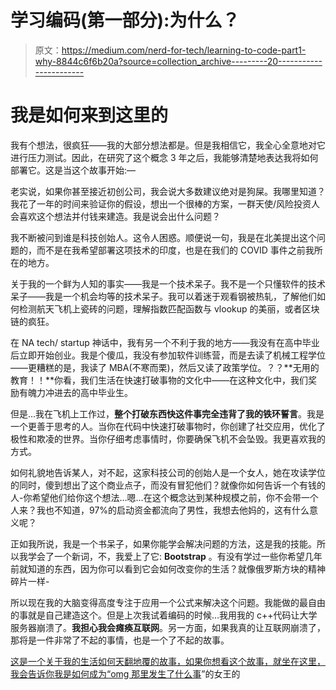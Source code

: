 # 学习编码(第一部分):为什么？

> 原文：<https://medium.com/nerd-for-tech/learning-to-code-part1-why-8844c6f6b20a?source=collection_archive---------20----------------------->

# 我是如何来到这里的

我有个想法，很疯狂——我的大部分想法都是。但是我相信它，我全心全意地对它进行压力测试。因此，在研究了这个概念 3 年之后，我能够清楚地表达我将如何部署它。这是当这个故事开始:—

老实说，如果你甚至接近初创公司，我会说大多数建议绝对是狗屎。我哪里知道？我花了一年的时间来验证你的假设，想出一个很棒的方案，一群天使/风险投资人会喜欢这个想法并付钱来建造。我是说会出什么问题？

我不断被问到谁是科技创始人。这令人困惑。顺便说一句，我是在北美提出这个问题的，而不是在我希望部署这项技术的印度，也是在我们的 COVID 事件之前我所在的地方。

关于我的一个鲜为人知的事实——我是一个技术呆子。我不是一个只懂软件的技术呆子——我是一个机会均等的技术呆子。我可以着迷于观看钢被热轧，了解他们如何检测航天飞机上瓷砖的问题，理解指数匹配函数与 vlookup 的美丽，或者区块链的疯狂。

在 NA tech/ startup 神话中，我有另一个不利于我的地方——我没有在高中毕业后立即开始创业。我是个傻瓜，我没有参加软件训练营，而是去读了机械工程学位——更糟糕的是，我读了 MBA(不寒而栗)，然后又读了政策学位。？？**无用的教育！！**你看，我们生活在快速打破事物的文化中——在这种文化中，我们奖励有魄力冲进去的高中毕业生。

但是…我在飞机上工作过，**整个打破东西快这件事完全违背了我的铁环誓言**。我是一个更善于思考的人。当你在代码中快速打破事物时，你创建了社交应用，优化了极性和欺凌的世界。当你仔细考虑事情时，你要确保飞机不会坠毁。我更喜欢我的方式。

如何礼貌地告诉某人，对不起，这家科技公司的创始人是一个女人，她在攻读学位的同时，傻到想出了这个商业点子，而没有冒犯他们？就像你如何告诉一个有钱的人-你希望他们给你这个想法…嗯…在这个概念达到某种规模之前，你不会带一个人来？我也不知道，97%的启动资金都流向了男性，我想去他妈的，这有什么意义呢？

正如我所说，我是一个书呆子，如果你能学会解决问题的方法，这是我的技能。所以我学会了一个新词，不，我爱上了它: **Bootstrap** 。有没有学过一些你希望几年前就知道的东西，因为你可以看到它会如何改变你的生活？就像俄罗斯方块的精神碎片一样-

所以现在我的大脑变得高度专注于应用一个公式来解决这个问题。我能做的最自由的事就是自己建造这个。但是上次我试着编码的时候…我用我的 c++代码让大学服务器崩溃了。**我担心我会瘫痪互联网**。另一方面，如果我真的让互联网崩溃了，那将是一件非常了不起的事情，也是一个了不起的故事。

[这是一个关于我的生活如何天翻地覆的故事，如果你想看这个故事，就坐在这里，我会告诉你我是如何成为“omg 那里发生了什么事](https://chahal-amandeep.medium.com/learning-to-code-part-2-ca51bd8ffd27)”的女王的